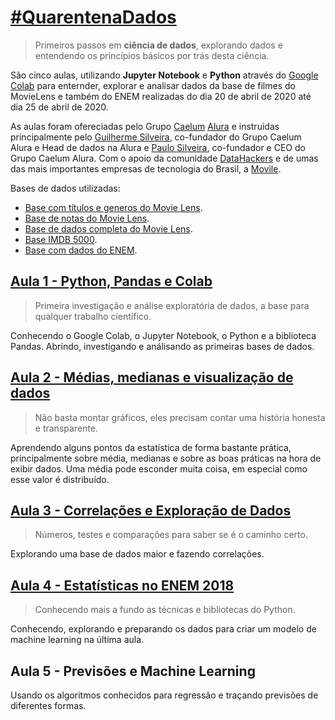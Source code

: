 # [#QuarentenaDados](https://www.alura.com.br/quarentenadados/)
> Primeiros passos em **ciência de dados**, explorando dados e entendendo os princípios básicos por trás desta ciência. 

São cinco aulas, utilizando **Jupyter Notebook** e **Python** através do [Google Colab](https://colab.research.google.com/) para enternder, explorar e analisar dados da base de filmes do MovieLens e também do ENEM realizadas do dia 20 de abril de 2020 até dia 25 de abril de 2020.

As aulas foram ofereciadas pelo Grupo [Caelum](https://www.caelum.com.br/) [Alura](https://www.alura.com.br/) e instruidas principalmente pelo [Guilherme Silveira](https://www.caelum.com.br/instrutor-guilherme-silveira), co-fundador do Grupo Caelum Alura e Head de dados na Alura e [Paulo Silveira](https://www.caelum.com.br/instrutor-paulo-silveira), co-fundador e CEO do Grupo Caelum Alura. Com o apoio da comunidade [DataHackers](https://datahackers.com.br/) e de umas das mais importantes empresas de tecnologia do Brasil, a [Movile](https://movile.blog/).

Bases de dados utilizadas: 
- [Base com títulos e generos do Movie Lens](https://github.com/alura-cursos/introducao-a-data-science/blob/master/aula0/ml-latest-small/ratings.csv?raw=true).
- [Base de notas do Movie Lens](https://github.com/alura-cursos/introducao-a-data-science/blob/master/aula0/ml-latest-small/ratings.csv?raw=true).
- [Base de dados completa do Movie Lens](https://grouplens.org/datasets/movielens/).
- [Base IMDB 5000](https://gist.githubusercontent.com/guilhermesilveira/24e271e68afe8fd257911217b88b2e07/raw/e70287fb1dcaad4215c3f3c9deda644058a616bc/movie_metadata.csv).
- [Base com dados do ENEM](https://github.com/guilhermesilveira/enem-2018/blob/master/MICRODADOS_ENEM_2018_SAMPLE_43278.csv?raw=true).

## [Aula 1 - Python, Pandas e Colab](https://www.alura.com.br/quarentenadados/aula01-sua-primeira-analise-de-dados)
> Primeira investigação e análise exploratória de dados, a base para qualquer trabalho científico. 

Conhecendo o Google Colab, o Jupyter Notebook, o Python e a biblioteca Pandas. Abrindo, investigando e análisando as primeiras bases de dados.

## [Aula 2 - Médias, medianas e visualização de dados](https://www.alura.com.br/quarentenadados/aula02-visualizacao-de-dados)
> Não basta montar gráficos, eles precisam contar uma história honesta e transparente.

Aprendendo alguns pontos da estatística de forma bastante prática, principalmente sobre média, medianas e sobre as boas práticas na hora de exibir dados. Uma média pode esconder muita coisa, em especial como esse valor é distribuído.

## [Aula 3 - Correlações e Exploração de Dados](https://www.alura.com.br/quarentenadados/aula03-estatistica-na-pratica)
> Números, testes e comparações para saber se é o caminho certo.

Explorando uma base de dados maior e fazendo correlações.

## [Aula 4 - Estatísticas no ENEM 2018](https://www.alura.com.br/quarentenadados/aula04-estatisticas-correlacoes-enem)
> Conhecendo mais a fundo as técnicas e bibliotecas do Python.

Conhecendo, explorando e preparando os dados para criar um modelo de machine learning na última aula.

## Aula 5 - Previsões e Machine Learning
Usando os algoritmos conhecidos para regressão e traçando previsões de diferentes formas.
